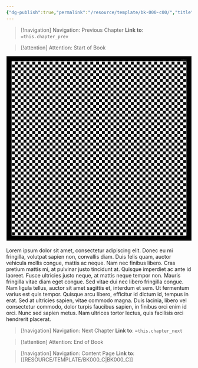 ```yaml
---
{"dg-publish":true,"permalink":"/resource/template/bk-000-c00/","title":"BOOK (00. CHAPTER)*","tags":["-book/chapter","-release"]}
---
```



> [!navigation] Navigation: Previous Chapter
> **Link to**: `=this.chapter_prev`


> [!attention] Attention: Start of Book

![PlaceholderThumbnail.png|thumbnail](/img/user/RESOURCE/ASSET/OTHER/PlaceholderThumbnail.png)

Lorem ipsum dolor sit amet, consectetur adipiscing elit. Donec eu mi fringilla, volutpat sapien non, convallis diam. Duis felis quam, auctor vehicula mollis congue, mattis ac neque. Nam nec finibus libero. Cras pretium mattis mi, at pulvinar justo tincidunt at. Quisque imperdiet ac ante id laoreet. Fusce ultricies justo neque, at mattis neque tempor non. Mauris fringilla vitae diam eget congue. Sed vitae dui nec libero fringilla congue. Nam ligula tellus, auctor sit amet sagittis et, interdum et sem. Ut fermentum varius est quis tempor. Quisque arcu libero, efficitur id dictum id, tempus in erat. Sed at ultricies sapien, vitae commodo magna. Duis lacinia, libero vel consectetur commodo, dolor turpis faucibus sapien, in finibus orci enim id orci. Nunc sed sapien metus. Nam ultrices tortor lectus, quis facilisis orci hendrerit placerat.


> [!navigation] Navigation: Next Chapter
> **Link to**: `=this.chapter_next`


> [!attention] Attention: End of Book

> [!navigation] Navigation: Content Page
> **Link to**: [[RESOURCE/TEMPLATE/BK000_C\|BK000_C]]